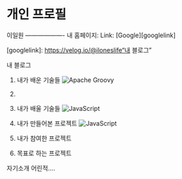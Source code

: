 개인 프로필
==========
이일원
——————-
내 홈페이지: Link: [Google][googlelink]

[googlelink]: https://velog.io/@iloneslife“내 블로그”

내 블로그

1. 내가 배운 기술들
![Apache Groovy](https://img.shields.io/badge/Apache%20Groovy-4298B8.svg?style=for-the-badge&logo=Apache+Groovy&logoColor=white)
1. 
2. 내가 배울 기술들
![JavaScript](https://img.shields.io/badge/javascript-%23323330.svg?style=for-the-badge&logo=javascript&logoColor=%23F7DF1E)
3. 내가 만들어본 프로젝트
![JavaScript](https://img.shields.io/badge/javascript-%23323330.svg?style=for-the-badge&logo=javascript&logoColor=%23F7DF1E)

4. 내가 참여한 프로젝트
5. 목표로 하는 프로젝트

자기소개
어린적….